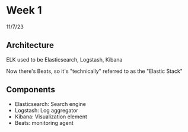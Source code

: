 # Week 1
11/7/23

## Architecture
ELK used to be Elasticsearch, Logstash, Kibana

Now there's Beats, so it's "technically" referred to as the "Elastic Stack"

## Components
* Elasticsearch: Search engine
* Logstash: Log aggregator
* Kibana: Visualization element
* Beats: monitoring agent

